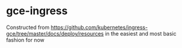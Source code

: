 # gce-ingress

Constructed from https://github.com/kubernetes/ingress-gce/tree/master/docs/deploy/resources in the easiest and most basic fashion for now
